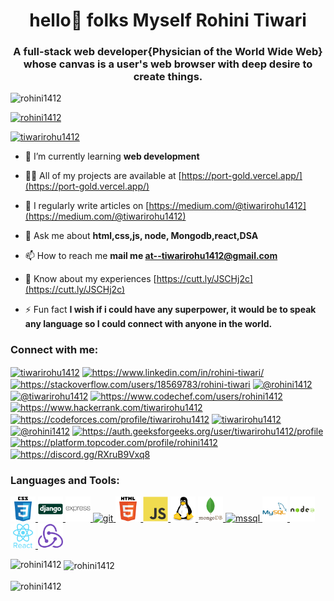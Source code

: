 <h1 align="center">hello👋 folks Myself Rohini Tiwari</h1>
<h3 align="center">A full-stack web developer{Physician of the World Wide Web} whose canvas is a user's web browser with deep desire to create things.</h3>

<p align="left"> <img src="https://komarev.com/ghpvc/?username=rohini1412&label=Profile%20views&color=0e75b6&style=flat" alt="rohini1412" /> </p>

<p align="left"> <a href="https://github.com/ryo-ma/github-profile-trophy"><img src="https://github-profile-trophy.vercel.app/?username=rohini1412" alt="rohini1412" /></a> </p>

<p align="left"> <a href="https://twitter.com/tiwarirohu1412" target="blank"><img src="https://img.shields.io/twitter/follow/tiwarirohu1412?logo=twitter&style=for-the-badge" alt="tiwarirohu1412" /></a> </p>

- 🌱 I’m currently learning **web development**

- 👨‍💻 All of my projects are available at [https://port-gold.vercel.app/](https://port-gold.vercel.app/)

- 📝 I regularly write articles on [https://medium.com/@tiwarirohu1412](https://medium.com/@tiwarirohu1412)

- 💬 Ask me about **html,css,js, node, Mongodb,react,DSA**

- 📫 How to reach me **mail me at--tiwarirohu1412@gmail.com**

- 📄 Know about my experiences [https://cutt.ly/JSCHj2c](https://cutt.ly/JSCHj2c)

- ⚡ Fun fact **I wish if i could have any superpower, it would be to speak any language so I could connect with anyone in the world.**

<h3 align="left">Connect with me:</h3>
<p align="left">
<a href="https://twitter.com/tiwarirohu1412" target="blank"><img align="center" src="https://raw.githubusercontent.com/rahuldkjain/github-profile-readme-generator/master/src/images/icons/Social/twitter.svg" alt="tiwarirohu1412" height="30" width="40" /></a>
<a href="https://linkedin.com/in/https://www.linkedin.com/in/rohini-tiwari/" target="blank"><img align="center" src="https://raw.githubusercontent.com/rahuldkjain/github-profile-readme-generator/master/src/images/icons/Social/linked-in-alt.svg" alt="https://www.linkedin.com/in/rohini-tiwari/" height="30" width="40" /></a>
<a href="https://stackoverflow.com/users/https://stackoverflow.com/users/18569783/rohini-tiwari" target="blank"><img align="center" src="https://raw.githubusercontent.com/rahuldkjain/github-profile-readme-generator/master/src/images/icons/Social/stack-overflow.svg" alt="https://stackoverflow.com/users/18569783/rohini-tiwari" height="30" width="40" /></a>
<a href="https://hashnode.com/@rohini1412" target="blank"><img align="center" src="https://raw.githubusercontent.com/rahuldkjain/github-profile-readme-generator/master/src/images/icons/Social/hashnode.svg" alt="@rohini1412" height="30" width="40" /></a>
<a href="https://medium.com/@tiwarirohu1412" target="blank"><img align="center" src="https://raw.githubusercontent.com/rahuldkjain/github-profile-readme-generator/master/src/images/icons/Social/medium.svg" alt="@tiwarirohu1412" height="30" width="40" /></a>
<a href="https://www.codechef.com/users/https://www.codechef.com/users/rohini1412" target="blank"><img align="center" src="https://cdn.jsdelivr.net/npm/simple-icons@3.1.0/icons/codechef.svg" alt="https://www.codechef.com/users/rohini1412" height="30" width="40" /></a>
<a href="https://www.hackerrank.com/https://www.hackerrank.com/tiwarirohu1412" target="blank"><img align="center" src="https://raw.githubusercontent.com/rahuldkjain/github-profile-readme-generator/master/src/images/icons/Social/hackerrank.svg" alt="https://www.hackerrank.com/tiwarirohu1412" height="30" width="40" /></a>
<a href="https://codeforces.com/profile/https://codeforces.com/profile/tiwarirohu1412" target="blank"><img align="center" src="https://raw.githubusercontent.com/rahuldkjain/github-profile-readme-generator/master/src/images/icons/Social/codeforces.svg" alt="https://codeforces.com/profile/tiwarirohu1412" height="30" width="40" /></a>
<a href="https://www.leetcode.com/tiwarirohu1412" target="blank"><img align="center" src="https://raw.githubusercontent.com/rahuldkjain/github-profile-readme-generator/master/src/images/icons/Social/leet-code.svg" alt="tiwarirohu1412" height="30" width="40" /></a>
<a href="https://www.hackerearth.com/@rohini1412" target="blank"><img align="center" src="https://raw.githubusercontent.com/rahuldkjain/github-profile-readme-generator/master/src/images/icons/Social/hackerearth.svg" alt="@rohini1412" height="30" width="40" /></a>
<a href="https://auth.geeksforgeeks.org/user/https://auth.geeksforgeeks.org/user/tiwarirohu1412/profile" target="blank"><img align="center" src="https://raw.githubusercontent.com/rahuldkjain/github-profile-readme-generator/master/src/images/icons/Social/geeks-for-geeks.svg" alt="https://auth.geeksforgeeks.org/user/tiwarirohu1412/profile" height="30" width="40" /></a>
<a href="https://www.topcoder.com/members/https://platform.topcoder.com/profile/rohini1412" target="blank"><img align="center" src="https://raw.githubusercontent.com/rahuldkjain/github-profile-readme-generator/master/src/images/icons/Social/topcoder.svg" alt="https://platform.topcoder.com/profile/rohini1412" height="30" width="40" /></a>
<a href="https://discord.gg/https://discord.gg/RXruB9Vxq8" target="blank"><img align="center" src="https://raw.githubusercontent.com/rahuldkjain/github-profile-readme-generator/master/src/images/icons/Social/discord.svg" alt="https://discord.gg/RXruB9Vxq8" height="30" width="40" /></a>
</p>

<h3 align="left">Languages and Tools:</h3>
<p align="left"> <a href="https://www.w3schools.com/css/" target="_blank" rel="noreferrer"> <img src="https://raw.githubusercontent.com/devicons/devicon/master/icons/css3/css3-original-wordmark.svg" alt="css3" width="40" height="40"/> </a> <a href="https://www.djangoproject.com/" target="_blank" rel="noreferrer"> <img src="https://raw.githubusercontent.com/devicons/devicon/master/icons/django/django-original.svg" alt="django" width="40" height="40"/> </a> <a href="https://expressjs.com" target="_blank" rel="noreferrer"> <img src="https://raw.githubusercontent.com/devicons/devicon/master/icons/express/express-original-wordmark.svg" alt="express" width="40" height="40"/> </a> <a href="https://git-scm.com/" target="_blank" rel="noreferrer"> <img src="https://www.vectorlogo.zone/logos/git-scm/git-scm-icon.svg" alt="git" width="40" height="40"/> </a> <a href="https://www.w3.org/html/" target="_blank" rel="noreferrer"> <img src="https://raw.githubusercontent.com/devicons/devicon/master/icons/html5/html5-original-wordmark.svg" alt="html5" width="40" height="40"/> </a> <a href="https://developer.mozilla.org/en-US/docs/Web/JavaScript" target="_blank" rel="noreferrer"> <img src="https://raw.githubusercontent.com/devicons/devicon/master/icons/javascript/javascript-original.svg" alt="javascript" width="40" height="40"/> </a> <a href="https://www.linux.org/" target="_blank" rel="noreferrer"> <img src="https://raw.githubusercontent.com/devicons/devicon/master/icons/linux/linux-original.svg" alt="linux" width="40" height="40"/> </a> <a href="https://www.mongodb.com/" target="_blank" rel="noreferrer"> <img src="https://raw.githubusercontent.com/devicons/devicon/master/icons/mongodb/mongodb-original-wordmark.svg" alt="mongodb" width="40" height="40"/> </a> <a href="https://www.microsoft.com/en-us/sql-server" target="_blank" rel="noreferrer"> <img src="https://www.svgrepo.com/show/303229/microsoft-sql-server-logo.svg" alt="mssql" width="40" height="40"/> </a> <a href="https://www.mysql.com/" target="_blank" rel="noreferrer"> <img src="https://raw.githubusercontent.com/devicons/devicon/master/icons/mysql/mysql-original-wordmark.svg" alt="mysql" width="40" height="40"/> </a> <a href="https://nodejs.org" target="_blank" rel="noreferrer"> <img src="https://raw.githubusercontent.com/devicons/devicon/master/icons/nodejs/nodejs-original-wordmark.svg" alt="nodejs" width="40" height="40"/> </a> <a href="https://reactjs.org/" target="_blank" rel="noreferrer"> <img src="https://raw.githubusercontent.com/devicons/devicon/master/icons/react/react-original-wordmark.svg" alt="react" width="40" height="40"/> </a> <a href="https://redux.js.org" target="_blank" rel="noreferrer"> <img src="https://raw.githubusercontent.com/devicons/devicon/master/icons/redux/redux-original.svg" alt="redux" width="40" height="40"/> </a> </p>

<p><img align="left" src="https://github-readme-stats.vercel.app/api/top-langs?username=rohini1412&show_icons=true&locale=en&layout=compact" alt="rohini1412" /></p>

<p>&nbsp;<img align="center" src="https://github-readme-stats.vercel.app/api?username=rohini1412&show_icons=true&locale=en" alt="rohini1412" /></p>

<p><img align="center" src="https://github-readme-streak-stats.herokuapp.com/?user=rohini1412&" alt="rohini1412" /></p>
